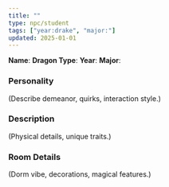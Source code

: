 ```yaml
---
title: ""
type: npc/student
tags: ["year:drake", "major:"]
updated: 2025-01-01
---
```


**Name**:
**Dragon Type**:
**Year**:
**Major**:

### Personality
(Describe demeanor, quirks, interaction style.)

### Description
(Physical details, unique traits.)

### Room Details
(Dorm vibe, decorations, magical features.)
